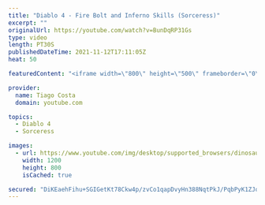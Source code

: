 ```yaml
---
title: "Diablo 4 - Fire Bolt and Inferno Skills (Sorceress)"
excerpt: ""
originalUrl: https://youtube.com/watch?v=BunDqRP31Gs
type: video
length: PT30S
publishedDateTime: 2021-11-12T17:11:05Z
heat: 50

featuredContent: "<iframe width=\"800\" height=\"500\" frameborder=\"0\" src=\"https://www.youtube.com/embed/BunDqRP31Gs\" allow=\"accelerometer; autoplay; encrypted-media; gyroscope; picture-in-picture\" allowfullscreen></iframe>"

provider:
  name: Tiago Costa
  domain: youtube.com

topics:
  - Diablo 4
  - Sorceress

images:
  - url: https://www.youtube.com/img/desktop/supported_browsers/dinosaur.png
    width: 1200
    height: 800
    isCached: true

secured: "DiKEaehFihu+SGIGetKt78Ckw4p/zvCo1qapDvyHn388NqtPkJ/PqbPyK1ZJon2q4W+RGH5PCziIoC7NfBdGRMNf+Bn1+dXn1A/LuPjoS0B0npnEqCh8M7qa37yEzWvgzUJo6gdPxeRx5wNwOmm/m0sBIOv6FHJJk8Ocrg1lscKt1FpszHzX8l7BxmuBiYTzShjWh8pWrXx2v416Va9eGUK1mnq74GNgTzm2mvglHauUvlLWucNHwcKUgSrZFpVeYQ04BNkjzftf9L7pyatd0ziQiln8ymOeOCd25nsQf3JZG2+AIGuxO/+bgDrOZxF5C1bWILay2nn/cbWUdx7YDIVGlacnOWferrkRtotOq2diOrNcZNaU2WoswUO5xVmZGqm5Yw6ydEGH+nxQydCcJG8692IwtNp4PckpqnjEhFc=;+y5R1TOA7FNXp7gTTf8/pQ=="
---
```


